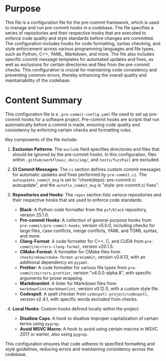 # Purpose
This file is a configuration file for the pre-commit framework, which is used to manage and run pre-commit hooks in a codebase. The file specifies a series of repositories and their respective hooks that are executed to enforce code quality and style standards before changes are committed. The configuration includes hooks for code formatting, syntax checking, and style enforcement across various programming languages and file types, such as Python, C++, YAML, Markdown, and more. The file also includes specific commit message templates for automated updates and fixes, as well as exclusions for certain directories and files from the pre-commit checks. This configuration is crucial for maintaining code consistency and preventing common errors, thereby enhancing the overall quality and maintainability of the codebase.
# Content Summary
This configuration file is a `.pre-commit-config.yaml` file used to set up pre-commit hooks for a software project. Pre-commit hooks are scripts that run automatically before a commit is made, ensuring code quality and consistency by enforcing certain checks and formatting rules.

Key components of the file include:

1. **Exclusion Patterns**: The `exclude` field specifies directories and files that should be ignored by the pre-commit hooks. In this configuration, files within `.github/workflows/`, `docs/img/`, and `tests/fuzzFail` are excluded.

2. **CI Commit Messages**: The `ci` section defines custom commit messages for automatic updates and fixes performed by `pre-commit.ci`. The `autoupdate_commit_msg` is set to "chore(deps): pre-commit.ci autoupdate", and the `autofix_commit_msg` is "style: pre-commit.ci fixes".

3. **Repositories and Hooks**: The `repos` section lists various repositories and their respective hooks that are used to enforce code standards:
   - **Black**: A Python code formatter from the `psf/black` repository, version 25.1.0.
   - **Pre-commit Hooks**: A collection of general-purpose hooks from `pre-commit/pre-commit-hooks`, version v5.0.0, including checks for large files, case conflicts, merge conflicts, YAML and TOML syntax, and more.
   - **Clang-Format**: A code formatter for C++, C, and CUDA from `pre-commit/mirrors-clang-format`, version v20.1.5.
   - **CMake-Format**: A formatter for CMake files from `cheshirekow/cmake-format-precommit`, version v0.6.13, with an additional dependency on `pyyaml`.
   - **Prettier**: A code formatter for various file types from `pre-commit/mirrors-prettier`, version "v4.0.0-alpha.8", with specific arguments for prose wrapping.
   - **Markdownlint**: A linter for Markdown files from `markdownlint/markdownlint`, version v0.12.0, with a custom style file.
   - **Codespell**: A spell checker from `codespell-project/codespell`, version v2.4.1, with specific words excluded from checks.

4. **Local Hooks**: Custom hooks defined locally within the project:
   - **Disallow Caps**: A hook to disallow improper capitalization of certain terms using `pygrep`.
   - **Avoid MSVC Macro**: A hook to avoid using certain macros in MSVC 2017 or earlier, also using `pygrep`.

This configuration ensures that code adheres to specified formatting and style guidelines, reducing errors and maintaining consistency across the codebase.
